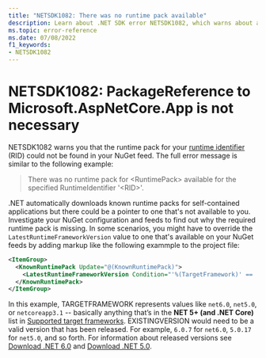 ```yaml
---
title: "NETSDK1082: There was no runtime pack available"
description: Learn about .NET SDK error NETSDK1082, which warns about an unavailable runtime pack for the specified RID.
ms.topic: error-reference
ms.date: 07/08/2022
f1_keywords:
- NETSDK1082
---
```

# NETSDK1082: PackageReference to Microsoft.AspNetCore.App is not necessary

NETSDK1082 warns you that the runtime pack for your [runtime identifier](../../rid-catalog.md) (RID) could not be found in your NuGet feed. The full error message is similar to the following example:

>There was no runtime pack for \<RuntimePack> available for the specified RuntimeIdentifier '\<RID>'.

.NET automatically downloads known runtime packs for self-contained applications but there could be a pointer to one that's not available to you. Investigate your NuGet configuration and feeds to find out why the required runtime pack is missing. In some scenarios, you might have to override the `LatestRuntimeFrameworkVersion` value to one that's available on your NuGet feeds by adding markup like the following exammple to the project file:

```xml
<ItemGroup>
  <KnownRuntimePack Update="@(KnownRuntimePack)">
    <LatestRuntimeFrameworkVersion Condition="'%(TargetFramework)' == 'TARGETFRAMEWORK'">EXISTINGVERSION</LatestRuntimeFrameworkVersion>
  </KnownRuntimePack> 
</ItemGroup>
```

In this example, TARGETFRAMEWORK represents values like `net6.0`, `net5.0`, or `netcoreapp3.1` -- basically anything that’s in the **NET 5+ (and .NET Core)** list in [Supported target frameworks](../../../standard/frameworks.md#supported-target-frameworks). EXISTINGVERSION would need to be a valid version that has been released. For example, `6.0.7` for `net6.0`, `5.0.17` for `net5.0`, and so forth.  For information about released versions see [Download .NET 6.0](https://dotnet.microsoft.com/download/dotnet/6.0) and [Download .NET 5.0](https://dotnet.microsoft.com/download/dotnet/5.0).
